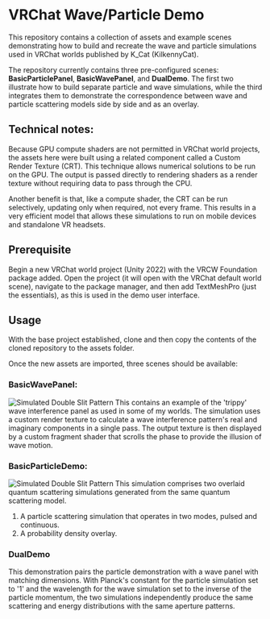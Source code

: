 # VRChat Wave/Particle Demo

This repository contains a collection of assets and example scenes demonstrating how to build and recreate the wave and particle simulations used in VRChat worlds published by K_Cat (KilkennyCat).

The repository currently contains three pre-configured scenes: **BasicParticlePanel**, **BasicWavePanel**, and **DualDemo**. The first two illustrate how to build separate particle and wave simulations, while the third integrates them to demonstrate the correspondence between wave and particle scattering models side by side and as an overlay.

## Technical notes:
Because GPU compute shaders are not permitted in VRChat world projects, the assets here were built using a related component called a Custom Render Texture (CRT).
This technique allows numerical solutions to be run on the GPU. The output is passed directly to rendering shaders as a render texture without requiring data to pass through the CPU.

Another benefit is that, like a compute shader, the CRT can be run selectively, updating only when required, not every frame. This results in a very efficient model that allows these simulations to run on mobile devices and standalone VR headsets. 

## Prerequisite

Begin a new VRChat world project (Unity 2022) with the VRCW Foundation package added. Open the project (it will open with the VRChat default world scene), navigate to the package manager, and then add TextMeshPro (just the essentials), as this is used in the demo user interface.

## Usage

With the base project established, clone and then copy the contents of the cloned repository to the assets folder.

Once the new assets are imported, three scenes should be available:
### BasicWavePanel:
![Simulated Double Slit Pattern](https://github.com/SimulCat/simulcat.github.io/blob/main/phasedemo/twinenergy.gif)
This contains an example of the 'trippy' wave interference panel as used in some of my worlds. The simulation uses a custom render texture to calculate a wave interference pattern's real and imaginary components in a single pass. The output texture is then displayed by a custom fragment shader that scrolls the phase to provide the illusion of wave motion.

### BasicParticleDemo: 
![Simulated Double Slit Pattern](https://github.com/SimulCat/simulcat.github.io/blob/main/particledemo/VRCparticleblue.gif)
This simulation comprises two overlaid quantum scattering simulations generated from the same quantum scattering model.
  1. A particle scattering simulation that operates in two modes, pulsed and continuous.
  2. A probability density overlay.
### DualDemo
This demonstration pairs the particle demonstration with a wave panel with matching dimensions. With Planck's constant for the particle simulation set to '1' and the wavelength for the wave simulation set to the inverse of the particle momentum, the two simulations independently produce the same scattering and energy distributions with the same aperture patterns.
